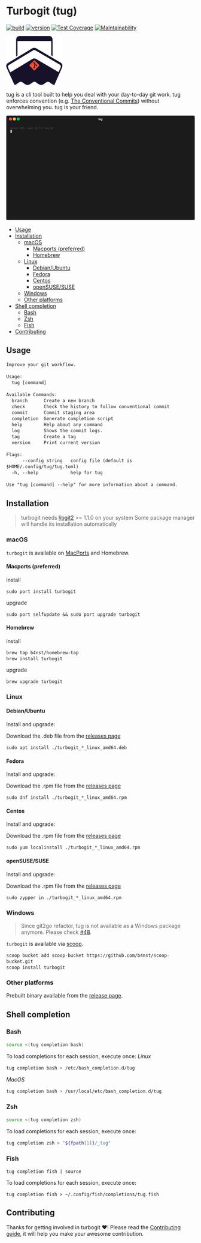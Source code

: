 <!-- omit in toc -->
# Turbogit (tug)

[![build](https://github.com/b4nst/turbogit/workflows/Go/badge.svg)](https://github.com/b4nst/turbogit/actions?query=workflow%3AGo)
[![version](https://img.shields.io/github/v/release/b4nst/turbogit?include_prereleases&label=latest&logo=ferrari)](https://github.com/b4nst/turbogit/releases/latest)
[![Test Coverage](https://api.codeclimate.com/v1/badges/5173f55b5e67109d3ca5/test_coverage)](https://codeclimate.com/github/b4nst/turbogit/test_coverage)
[![Maintainability](https://api.codeclimate.com/v1/badges/5173f55b5e67109d3ca5/maintainability)](https://codeclimate.com/github/b4nst/turbogit/maintainability)

![logo](assets/tu_logo.png)

tug is a cli tool built to help you deal with your day-to-day git work.
tug enforces convention (e.g. [The Conventional Commits](https://www.conventionalcommits.org/en/v1.0.0/))
without overwhelming you. tug is your friend.

![tug example](assets/tug.gif)

- [Usage](#usage)
- [Installation](#installation)
  - [macOS](#macos)
    - [Macports (preferred)](#macports-preferred)
    - [Homebrew](#homebrew)
  - [Linux](#linux)
    - [Debian/Ubuntu](#debianubuntu)
    - [Fedora](#fedora)
    - [Centos](#centos)
    - [openSUSE/SUSE](#opensusesuse)
  - [Windows](#windows)
  - [Other platforms](#other-platforms)
- [Shell completion](#shell-completion)
  - [Bash](#bash)
  - [Zsh](#zsh)
  - [Fish](#fish)
- [Contributing](#contributing)

## Usage

```shell
Improve your git workflow.

Usage:
  tug [command]

Available Commands:
  branch      Create a new branch
  check       Check the history to follow conventional commit
  commit      Commit staging area
  completion  Generate completion script
  help        Help about any command
  log         Shows the commit logs.
  tag         Create a tag
  version     Print current version

Flags:
      --config string   config file (default is $HOME/.config/tug/tug.toml)
  -h, --help            help for tug

Use "tug [command] --help" for more information about a command.
```

## Installation

> turbogit needs [libgit2](https://github.com/libgit2/libgit2) >= 1.1.0 on your system
> Some package manager will handle its installation automatically

### macOS

`turbogit` is available on [MacPorts](https://www.macports.org/install.php) and Homebrew.

#### Macports (preferred)

install

```shell
sudo port install turbogit
```

upgrade

```shell
sudo port selfupdate && sudo port upgrade turbogit
```

#### Homebrew

install

```shell
brew tap b4nst/homebrew-tap
brew install turbogit
```

upgrade

```shell
brew upgrade turbogit
```

### Linux

#### Debian/Ubuntu

Install and upgrade:

Download the .deb file from the [releases page](https://github.com/b4nst/turbogit/releases/latest)

```shell
sudo apt install ./turbogit_*_linux_amd64.deb
```

#### Fedora

Install and upgrade:

Download the .rpm file from the [releases page](https://github.com/b4nst/turbogit/releases/latest)

```shell
sudo dnf install ./turbogit_*_linux_amd64.rpm
```

#### Centos

Install and upgrade:

Download the .rpm file from the [releases page](https://github.com/b4nst/turbogit/releases/latest)

```shell
sudo yum localinstall ./turbogit_*_linux_amd64.rpm
```

#### openSUSE/SUSE

Install and upgrade:

Download the .rpm file from the [releases page](https://github.com/b4nst/turbogit/releases/latest)

```shell
sudo zypper in ./turbogit_*_linux_amd64.rpm
```

### Windows

> Since git2go refactor, tug is not available as a Windows package anymore.
> Please check [#48](https://github.com/b4nst/turbogit/issues/48).

`turbogit` is available via [scoop](https://scoop.sh).

```shell
scoop bucket add scoop-bucket https://github.com/b4nst/scoop-bucket.git
scoop install turbogit
```

### Other platforms

Prebuilt binary available from the [release page](https://github.com/b4nst/turbogit/releases/latest).

## Shell completion

### Bash

```bash
source <(tug completion bash)
```

To load completions for each session, execute once:
*Linux*

```bash
tug completion bash > /etc/bash_completion.d/tug
```

*MacOS*

```bash
tug completion bash > /usr/local/etc/bash_completion.d/tug
```

### Zsh

```zsh
source <(tug completion zsh)
```

To load completions for each session, execute once:

```zsh
tug completion zsh > "${fpath[1]}/_tug"
```

### Fish

```shell
tug completion fish | source
```

To load completions for each session, execute once:

```shell
tug completion fish > ~/.config/fish/completions/tug.fish
```

## Contributing

Thanks for getting involved in turbogit ❤️! Please read the [Contributing guide](CONTRIBUTING.md),
it will help you make your awesome contribution.
